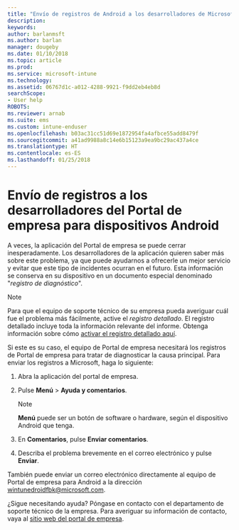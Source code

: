 ```yaml
---
title: "Envío de registros de Android a los desarrolladores de Microsoft | Microsoft Docs"
description: 
keywords: 
author: barlanmsft
ms.author: barlan
manager: dougeby
ms.date: 01/10/2018
ms.topic: article
ms.prod: 
ms.service: microsoft-intune
ms.technology: 
ms.assetid: 06767d1c-a012-4288-9921-f9dd2eb4eb8d
searchScope:
- User help
ROBOTS: 
ms.reviewer: arnab
ms.suite: ems
ms.custom: intune-enduser
ms.openlocfilehash: b03ac31cc51d69e1872954fa4afbce55add8479f
ms.sourcegitcommit: a41ad9988a8c14e6b15123a9ea9bc29ac437a4ce
ms.translationtype: HT
ms.contentlocale: es-ES
ms.lasthandoff: 01/25/2018
---
```

# <a name="send-logs-to-the-company-portal-developers-for-android-devices"></a>Envío de registros a los desarrolladores del Portal de empresa para dispositivos Android

A veces, la aplicación del Portal de empresa se puede cerrar inesperadamente. Los desarrolladores de la aplicación quieren saber más sobre este problema, ya que puede ayudarnos a ofrecerle un mejor servicio y evitar que este tipo de incidentes ocurran en el futuro. Esta información se conserva en su dispositivo en un documento especial denominado "_registro de diagnóstico_".

> [!Note]
> Para que el equipo de soporte técnico de su empresa pueda averiguar cuál fue el problema más fácilmente, active el _registro detallado_. El registro detallado incluye toda la información relevante del informe. Obtenga información sobre cómo [activar el registro detallado aquí](use-verbose-logging-to-help-your-it-administrator-fix-device-issues-android.md).

Si este es su caso, el equipo de Portal de empresa necesitará los registros de Portal de empresa para tratar de diagnosticar la causa principal. Para enviar los registros a Microsoft, haga lo siguiente:

1.  Abra la aplicación del portal de empresa.

2.  Pulse **Menú** >  **Ayuda y comentarios**.

    > [!NOTE]
    > **Menú** puede ser un botón de software o hardware, según el dispositivo Android que tenga.

3.  En **Comentarios**, pulse **Enviar comentarios**.

4.  Describa el problema brevemente en el correo electrónico y pulse **Enviar**.

También puede enviar un correo electrónico directamente al equipo de Portal de empresa para Android a la dirección <a href="mailto:wintunedroidfbk@microsoft.com?subject=Send logs to Microsoft&body=Describe the issue you are having.">wintunedroidfbk@microsoft.com</a>. 

¿Sigue necesitando ayuda? Póngase en contacto con el departamento de soporte técnico de la empresa. Para averiguar su información de contacto, vaya al [sitio web del portal de empresa](https://portal.manage.microsoft.com#HelpDeskDialog).
